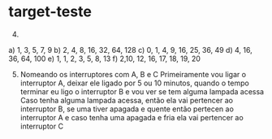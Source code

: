 # target-teste
4) 
a) 1, 3, 5, 7, 9
b) 2, 4, 8, 16, 32, 64, 128
c) 0, 1, 4, 9, 16, 25, 36, 49
d) 4, 16, 36, 64, 100 
e) 1, 1, 2, 3, 5, 8, 13
f) 2,10, 12, 16, 17, 18, 19, 20

5) Nomeando os interruptores com A, B e C 
Primeiramente vou ligar o interruptor A, deixar ele ligado por 5 ou 10 minutos, quando o tempo terminar eu ligo o interruptor B e vou ver se tem alguma lampada acessa
Caso tenha alguma lampada acessa, então ela vai pertencer ao interruptor B, se uma tiver apagada e quente então pertecen ao interruptor A e caso tenha uma apagada e fria
ela vai pertencer ao interruptor C  

